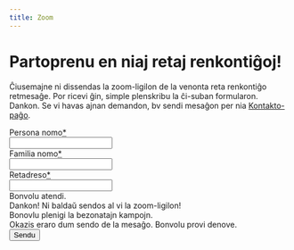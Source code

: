 ```yaml
---
title: Zoom
---
```


# Partoprenu en niaj retaj renkontiĝoj!

Ĉiusemajne ni dissendas la zoom-ligilon de la venonta reta renkontiĝo retmesaĝe.
Por ricevi ĝin, simple plenskribu la ĉi-suban formularon. Dankon.
Se vi havas ajnan demandon, bv sendi mesaĝon per nia [Kontakto-paĝo](../kontaktu).

<div class="form" id="zoomform">
  <form id="formZoom">
    <input type="hidden" id="formZoom_Age" data-post-name="Age" />
    <div class="line">
      <div class="cell">
        <div class="cell-header"><label for="formZoom_FirstName">Persona nomo<abbr class="required" title="deviga/required">*</abbr></label></div>
        <div class="cell-body"><input id="formZoom_FirstName" data-post-name="FirstName" type="text" required></div>
      </div>
    </div>
    <div class="line">
      <div class="cell">
        <div class="cell-header"><label for="formZoom_LastName">Familia nomo<abbr class="required" title="deviga/required">*</abbr></label></div>
        <div class="cell-body"><input id="formZoom_LastName" data-post-name="LastName" type="text" required></div>
      </div>
    </div>
    <div class="line">
      <div class="cell">
        <div class="cell-header"><label for="formZoom_Email">Retadreso<abbr class="required" title="deviga/required">*</abbr></label></div>
        <div class="cell-body"><input id="formZoom_Email" data-post-name="Email" type="email" required></div>
      </div>
    </div>
    <div class="msg working">
      <div class="cell">
        <div class="cell-body">Bonvolu atendi.</div>
      </div>
    </div>
    <div class="msg success">
      <div class="cell">
        <div class="cell-body">Dankon! Ni baldaŭ sendos al vi la zoom-ligilon!</div>
      </div>
    </div>
    <div class="msg invalid">
      <div class="cell">
        <div class="cell-body">Bonovlu plenigi la bezonatajn kampojn.</div>
      </div>
    </div>
    <div class="msg error">
      <div class="cell">
        <div class="cell-body">Okazis eraro dum sendo de la mesaĝo. Bonvolu provi denove.</div>
      </div>
    </div>
    <div class="line">
      <div class="cell buttons">
        <div class="cell-body"><button type="submit" data-button-submit>Sendu</button></div>
      </div>
    </div>
  </form>
</div>
